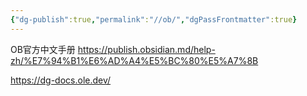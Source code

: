 ```yaml
---
{"dg-publish":true,"permalink":"//ob/","dgPassFrontmatter":true}
---
```



OB官方中文手册
https://publish.obsidian.md/help-zh/%E7%94%B1%E6%AD%A4%E5%BC%80%E5%A7%8B

https://dg-docs.ole.dev/